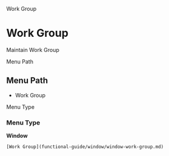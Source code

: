 
Work Group
# Work Group


Maintain Work Group

Menu Path
## Menu Path



- Work Group

Menu Type
### Menu Type

**Window**


```
[Work Group](functional-guide/window/window-work-group.md)
```
